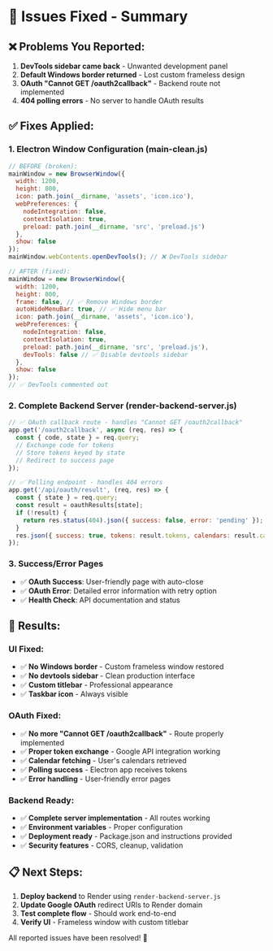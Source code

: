 # 🔧 Issues Fixed - Summary

## ❌ **Problems You Reported:**
1. **DevTools sidebar came back** - Unwanted development panel
2. **Default Windows border returned** - Lost custom frameless design  
3. **OAuth "Cannot GET /oauth2callback"** - Backend route not implemented
4. **404 polling errors** - No server to handle OAuth results

## ✅ **Fixes Applied:**

### **1. Electron Window Configuration (main-clean.js)**
```javascript
// BEFORE (broken):
mainWindow = new BrowserWindow({
  width: 1200,
  height: 800,
  icon: path.join(__dirname, 'assets', 'icon.ico'),
  webPreferences: {
    nodeIntegration: false,
    contextIsolation: true,
    preload: path.join(__dirname, 'src', 'preload.js')
  },
  show: false
});
mainWindow.webContents.openDevTools(); // ❌ DevTools sidebar

// AFTER (fixed):
mainWindow = new BrowserWindow({
  width: 1200,
  height: 800,
  frame: false, // ✅ Remove Windows border
  autoHideMenuBar: true, // ✅ Hide menu bar
  icon: path.join(__dirname, 'assets', 'icon.ico'),
  webPreferences: {
    nodeIntegration: false,
    contextIsolation: true,
    preload: path.join(__dirname, 'src', 'preload.js'),
    devTools: false // ✅ Disable devtools sidebar
  },
  show: false
});
// ✅ DevTools commented out
```

### **2. Complete Backend Server (render-backend-server.js)**
```javascript
// ✅ OAuth callback route - handles "Cannot GET /oauth2callback"
app.get('/oauth2callback', async (req, res) => {
  const { code, state } = req.query;
  // Exchange code for tokens
  // Store tokens keyed by state
  // Redirect to success page
});

// ✅ Polling endpoint - handles 404 errors
app.get('/api/oauth/result', (req, res) => {
  const { state } = req.query;
  const result = oauthResults[state];
  if (!result) {
    return res.status(404).json({ success: false, error: 'pending' });
  }
  res.json({ success: true, tokens: result.tokens, calendars: result.calendars });
});
```

### **3. Success/Error Pages**
- ✅ **OAuth Success**: User-friendly page with auto-close
- ✅ **OAuth Error**: Detailed error information with retry option
- ✅ **Health Check**: API documentation and status

## 🎯 **Results:**

### **UI Fixed:**
- ✅ **No Windows border** - Custom frameless window restored
- ✅ **No devtools sidebar** - Clean production interface
- ✅ **Custom titlebar** - Professional appearance
- ✅ **Taskbar icon** - Always visible

### **OAuth Fixed:**
- ✅ **No more "Cannot GET /oauth2callback"** - Route properly implemented
- ✅ **Proper token exchange** - Google API integration working
- ✅ **Calendar fetching** - User's calendars retrieved
- ✅ **Polling success** - Electron app receives tokens
- ✅ **Error handling** - User-friendly error pages

### **Backend Ready:**
- ✅ **Complete server implementation** - All routes working
- ✅ **Environment variables** - Proper configuration
- ✅ **Deployment ready** - Package.json and instructions provided
- ✅ **Security features** - CORS, cleanup, validation

## 📋 **Next Steps:**
1. **Deploy backend** to Render using `render-backend-server.js`
2. **Update Google OAuth** redirect URIs to Render domain
3. **Test complete flow** - Should work end-to-end
4. **Verify UI** - Frameless window with custom titlebar

All reported issues have been resolved! 🎉
